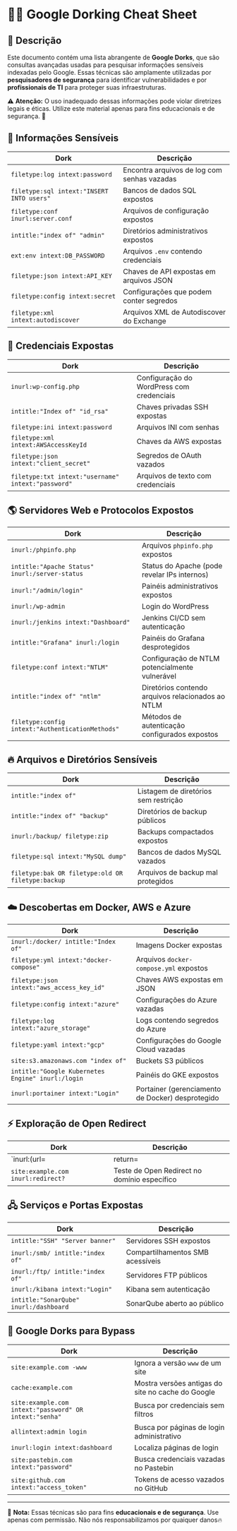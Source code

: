 
# 🕵️‍♂️ Google Dorking Cheat Sheet

## 📜 Descrição
Este documento contém uma lista abrangente de **Google Dorks**, que são consultas avançadas usadas para pesquisar informações sensíveis indexadas pelo Google. Essas técnicas são amplamente utilizadas por **pesquisadores de segurança** para identificar vulnerabilidades e por **profissionais de TI** para proteger suas infraestruturas. 

⚠️ **Atenção:** O uso inadequado dessas informações pode violar diretrizes legais e éticas. Utilize este material apenas para fins educacionais e de segurança. 🚀

## 📌 Informações Sensíveis
| **Dork** | **Descrição** |
|---------|-------------|
| `filetype:log intext:password` | Encontra arquivos de log com senhas vazadas |
| `filetype:sql intext:"INSERT INTO users"` | Bancos de dados SQL expostos |
| `filetype:conf inurl:server.conf` | Arquivos de configuração expostos |
| `intitle:"index of" "admin"` | Diretórios administrativos expostos |
| `ext:env intext:DB_PASSWORD` | Arquivos `.env` contendo credenciais |
| `filetype:json intext:API_KEY` | Chaves de API expostas em arquivos JSON |
| `filetype:config intext:secret` | Configurações que podem conter segredos |
| `filetype:xml intext:autodiscover` | Arquivos XML de Autodiscover do Exchange |

## 🔑 Credenciais Expostas
| **Dork** | **Descrição** |
|---------|-------------|
| `inurl:wp-config.php` | Configuração do WordPress com credenciais |
| `intitle:"Index of" "id_rsa"` | Chaves privadas SSH expostas |
| `filetype:ini intext:password` | Arquivos INI com senhas |
| `filetype:xml intext:AWSAccessKeyId` | Chaves da AWS expostas |
| `filetype:json intext:"client_secret"` | Segredos de OAuth vazados |
| `filetype:txt intext:"username" intext:"password"` | Arquivos de texto com credenciais |

## 🌎 Servidores Web e Protocolos Expostos
| **Dork** | **Descrição** |
|---------|-------------|
| `inurl:/phpinfo.php` | Arquivos `phpinfo.php` expostos |
| `intitle:"Apache Status" inurl:/server-status` | Status do Apache (pode revelar IPs internos) |
| `inurl:"/admin/login"` | Painéis administrativos expostos |
| `inurl:/wp-admin` | Login do WordPress |
| `inurl:/jenkins intext:"Dashboard"` | Jenkins CI/CD sem autenticação |
| `intitle:"Grafana" inurl:/login` | Painéis do Grafana desprotegidos |
| `filetype:conf intext:"NTLM"` | Configuração de NTLM potencialmente vulnerável |
| `intitle:"index of" "ntlm"` | Diretórios contendo arquivos relacionados ao NTLM |
| `filetype:config intext:"AuthenticationMethods"` | Métodos de autenticação configurados expostos |

## 🔥 Arquivos e Diretórios Sensíveis
| **Dork** | **Descrição** |
|---------|-------------|
| `intitle:"index of"` | Listagem de diretórios sem restrição |
| `intitle:"index of" "backup"` | Diretórios de backup públicos |
| `inurl:/backup/ filetype:zip` | Backups compactados expostos |
| `filetype:sql intext:"MySQL dump"` | Bancos de dados MySQL vazados |
| `filetype:bak OR filetype:old OR filetype:backup` | Arquivos de backup mal protegidos |

## ☁️ Descobertas em Docker, AWS e Azure
| **Dork** | **Descrição** |
|---------|-------------|
| `inurl:/docker/ intitle:"Index of"` | Imagens Docker expostas |
| `filetype:yml intext:"docker-compose"` | Arquivos `docker-compose.yml` expostos |
| `filetype:json intext:"aws_access_key_id"` | Chaves AWS expostas em JSON |
| `filetype:config intext:"azure"` | Configurações do Azure vazadas |
| `filetype:log intext:"azure_storage"` | Logs contendo segredos do Azure |
| `filetype:yaml intext:"gcp"` | Configurações do Google Cloud vazadas |
| `site:s3.amazonaws.com "index of"` | Buckets S3 públicos |
| `intitle:"Google Kubernetes Engine" inurl:/login` | Painéis do GKE expostos |
| `inurl:portainer intext:"Login"` | Portainer (gerenciamento de Docker) desprotegido |

## ⚡ Exploração de Open Redirect
| **Dork** | **Descrição** |
|---------|-------------|
| `inurl:(url= | return= | next= | redirect= | redir= | ret= | r2= | page=) inurl:http` | Parâmetros de redirecionamento potencialmente exploráveis |
| `site:example.com inurl:redirect?` | Teste de Open Redirect no domínio específico |

## 🖧 Serviços e Portas Expostas
| **Dork** | **Descrição** |
|---------|-------------|
| `intitle:"SSH" "Server banner"` | Servidores SSH expostos |
| `inurl:/smb/ intitle:"index of"` | Compartilhamentos SMB acessíveis |
| `inurl:/ftp/ intitle:"index of"` | Servidores FTP públicos |
| `inurl:/kibana intext:"Login"` | Kibana sem autenticação |
| `intitle:"SonarQube" inurl:/dashboard` | SonarQube aberto ao público |

## 🚀 Google Dorks para Bypass
| **Dork** | **Descrição** |
|---------|-------------|
| `site:example.com -www` | Ignora a versão `www` de um site |
| `cache:example.com` | Mostra versões antigas do site no cache do Google |
| `site:example.com intext:"password" OR intext:"senha"` | Busca por credenciais sem filtros |
| `allintext:admin login` | Busca por páginas de login administrativo |
| `inurl:login intext:dashboard` | Localiza páginas de login |
| `site:pastebin.com intext:"password"` | Busca credenciais vazadas no Pastebin |
| `site:github.com intext:"access_token"` | Tokens de acesso vazados no GitHub |

---
📌 **Nota:** Essas técnicas são para fins **educacionais e de segurança**. Use apenas com permissão. Não nós responsabilizamos por quaiquer danos🔥
